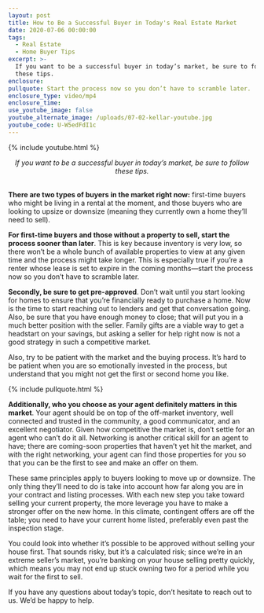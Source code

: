 ```yaml
---
layout: post
title: How to Be a Successful Buyer in Today's Real Estate Market
date: 2020-07-06 00:00:00
tags:
  - Real Estate
  - Home Buyer Tips
excerpt: >-
  If you want to be a successful buyer in today’s market, be sure to follow
  these tips.
enclosure:
pullquote: Start the process now so you don’t have to scramble later.
enclosure_type: video/mp4
enclosure_time:
use_youtube_image: false
youtube_alternate_image: /uploads/07-02-kellar-youtube.jpg
youtube_code: U-W5edFdI1c
---
```


{% include youtube.html %}

<center><em>If you want to be a successful buyer in today’s market, be sure to follow these tips.</em></center>

<br>**There are two types of buyers in the market right now:** first-time buyers who might be living in a rental at the moment, and those buyers who are looking to upsize or downsize (meaning they currently own a home they’ll need to sell).

**For first-time buyers and those without a property to sell, start the process sooner than later**. This is key because inventory is very low, so there won’t be a whole bunch of available properties to view at any given time and the process might take longer. This is especially true if you’re a renter whose lease is set to expire in the coming months—start the process now so you don’t have to scramble later.

**Secondly, be sure to get pre-approved**. Don’t wait until you start looking for homes to ensure that you’re financially ready to purchase a home. Now is the time to start reaching out to lenders and get that conversation going. Also, be sure that you have enough money to close; that will put you in a much better position with the seller. Family gifts are a viable way to get a headstart on your savings, but asking a seller for help right now is not a good strategy in such a competitive market.

Also, try to be patient with the market and the buying process. It’s hard to be patient when you are so emotionally invested in the process, but understand that you might not get the first or second home you like.

{% include pullquote.html %}

**Additionally, who you choose as your agent definitely matters in this market**. Your agent should be on top of the off-market inventory, well connected and trusted in the community, a good communicator, and an excellent negotiator. Given how competitive the market is, don’t settle for an agent who can’t do it all. Networking is another critical skill for an agent to have; there are coming-soon properties that haven’t yet hit the market, and with the right networking, your agent can find those properties for you so that you can be the first to see and make an offer on them.

These same principles apply to buyers looking to move up or downsize. The only thing they’ll need to do is take into account how far along you are in your contract and listing processes. With each new step you take toward selling your current property, the more leverage you have to make a stronger offer on the new home. In this climate, contingent offers are off the table; you need to have your current home listed, preferably even past the inspection stage.

You could look into whether it’s possible to be approved without selling your house first. That sounds risky, but it’s a calculated risk; since we’re in an extreme seller’s market, you’re banking on your house selling pretty quickly, which means you may not end up stuck owning two for a period while you wait for the first to sell.

If you have any questions about today’s topic, don’t hesitate to reach out to us. We’d be happy to help.